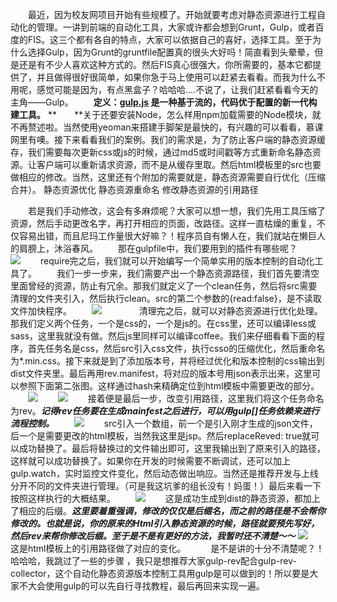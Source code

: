 　　最近，因为校友网项目开始有些规模了。开始就要考虑对静态资源进行工程自动化的管理。一讲到前端的自动化工具，大家或许都会想到Grunt，Gulp，或者百度的FIS。这三个都有各自的特点，大家可以依据自己的喜好，选择工具。至于为什么选择Gulp，因为Grunt的gruntfile配置真的很头大好吗！简直看到头晕晕，但是还是有不少人喜欢这种方式的。然后FIS真心很强大，你所需要的，基本它都提供了，并且做得很好很简单，如果你急于马上使用可以赶紧去看看。而我为什么不用呢，感觉可能是因为，有点黑盒子？哈哈哈....不说了，让我们赶紧看看今天的主角——Gulp。
　　**定义：[gulp.js](http://gulpjs.com/) 是一种基于流的，代码优于配置的新一代构建工具。**
**　　**关于还要安装Node，怎么样用npm加载需要的Node模块，就不再赘述啦。当然使用yeoman来搭建手脚架是最快的，有兴趣的可以看看，慕课网里有噢。接下来看看我们的案例。我们的需求是，为了防止客户端的静态资源缓存，我们需要每次更新css或js的时候，通过md5或时间戳等方式重新命名静态资源。让客户端可以重新请求资源，而不是从缓存里取。然后html模板里的src也要做相应的修改。当然，这里还有个附加的需要就是，静态资源需要自行优化（压缩合并）。
静态资源优化
静态资源重命名
修改静态资源的引用路径

　　若是我们手动修改，这会有多麻烦呢？大家可以想一想，我们先用工具压缩了资源，然后手动更改名字，再打开相应的页面，改路径。这样一直枯燥的重复，不仅容易出错，而且尼玛工作量很大好嘛？！程序员自有懒人在，我们就站在懒巨人的肩膀上，沐浴春风。
　　那在gulpfile中，我们要用到的插件有哪些呢？
　　![](http://upload-images.jianshu.io/upload_images/1947234-d61676f60c412067.png?imageMogr2/auto-orient/strip%7CimageView2/2/w/1240)
　　require完之后，我们就可以开始编写一个简单实用的版本控制的自动化工具了。
　　我们一步一步来，我们需要产出一个静态资源路径，我们首先要清空里面曾经的资源，防止有冗余。那我们就定义了一个clean任务，然后将src需要清理的文件夹引入，然后执行clean。src的第二个参数的{read:false}，是不读取文件加快程序。
　　![](http://upload-images.jianshu.io/upload_images/1947234-2748621aaa0356f0.png?imageMogr2/auto-orient/strip%7CimageView2/2/w/1240)　　
　　清理完之后，就可以对静态资源进行优化处理。那我们定义两个任务，一个是css的，一个是js的。在css里，还可以编译less或sass，这里我就没有做。然后js里同样可以编译coffee。我们来仔细看看下面的程序，首先任务名是css，然后src引入css文件，执行csso的压缩优化，然后重命名为*.min.css。接下来就是到了添加版本号，并将经过优化和版本控制的css输出到dist文件夹里。最后再用rev.manifest，将对应的版本号用json表示出来，这里可以参照下面第二张图。这样通过hash来精确定位到html模板中需要更改的部分。
　　![](http://upload-images.jianshu.io/upload_images/1947234-140315c2e2d56694.png?imageMogr2/auto-orient/strip%7CimageView2/2/w/1240)
　　![](http://upload-images.jianshu.io/upload_images/1947234-aefa8534573bc81b.png?imageMogr2/auto-orient/strip%7CimageView2/2/w/1240)
　　接着便是最后一步，改变引用路径，这里我们将这个任务命名为rev。***记得rev任务要在生成mainfest之后进行，可以用gulp[]任务依赖来进行流程控制。***
　　![](http://upload-images.jianshu.io/upload_images/1947234-6d45256b74cf88a7.png?imageMogr2/auto-orient/strip%7CimageView2/2/w/1240)
　　src引入一个数组，前一个是引入刚才生成的json文件，后一个是需要更改的html模板，当然我这里是jsp。然后replaceReved: true就可以成功替换了。最后将替换过的文件输出即可，这里我输出到了原来引入的路径，这样就可以成功替换了。如果你在开发的时候需要不断调试，还可以加上gulp.watch，实时监控文件变化，然后动态做出响应。当然还是推荐开发与上线分开不同的文件夹进行管理。（可是我这坑爹的组长没有！妈蛋！）最后来看一下按照这样执行的大概结果。
　　![](http://upload-images.jianshu.io/upload_images/1947234-b026b69d4b90d2a9.png?imageMogr2/auto-orient/strip%7CimageView2/2/w/1240)
　　这是成功生成到dist的静态资源，都加上了相应的后缀。***这里要着重强调，修改的仅仅是后缀名，而之前的路径是不会帮你修改的。也就是说，你的原来的Html引入静态资源的时候，路径就要预先写好，然后rev来帮你修改后缀。至于是不是有更好的方法，我暂时还不清楚～～***
![](http://upload-images.jianshu.io/upload_images/1947234-223622a059626018.png?imageMogr2/auto-orient/strip%7CimageView2/2/w/1240)
　　这是html模板上的引用路径做了对应的变化。
 
　　是不是讲的十分不清楚呢？！哈哈哈，我跳过了一些的步骤 ，我只是想推荐大家gulp-rev配合gulp-rev-collector，这个自动化静态资源版本控制工具用gulp是可以做到的！所以要是大家不大会使用gulp的可以先自行寻找教程，最后再回来实现一遍。

